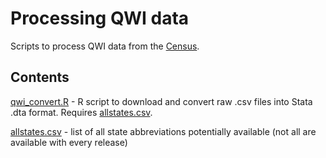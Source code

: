 # Processing QWI data
Scripts to process QWI data from the [Census](https://lehd.ces.census.gov/data/#qwi).

## Contents
[qwi_convert.R](qwi_convert.R) - R script to download and convert raw .csv files into Stata .dta format. Requires [allstates.csv](allstates.csv).

[allstates.csv](allstates.csv) - list of all state abbreviations potentially available (not all are available with every release)